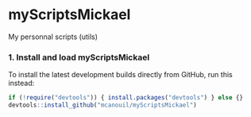 myScriptsMickael
================

My personnal scripts (utils)

### 1. Install and load myScriptsMickael
To install the latest development builds directly from GitHub, run this instead:
```r
if (!require("devtools")) { install.packages("devtools") } else {}
devtools::install_github("mcanouil/myScriptsMickael")
```